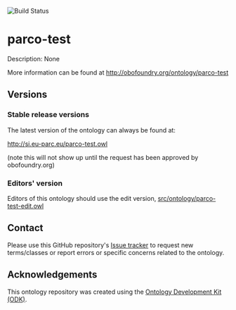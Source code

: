 
![Build Status](https://github.com/eu-parc/parco-test/workflows/CI/badge.svg)
# parco-test

Description: None

More information can be found at http://obofoundry.org/ontology/parco-test

## Versions

### Stable release versions

The latest version of the ontology can always be found at:

http://si.eu-parc.eu/parco-test.owl

(note this will not show up until the request has been approved by obofoundry.org)

### Editors' version

Editors of this ontology should use the edit version, [src/ontology/parco-test-edit.owl](src/ontology/parco-test-edit.owl)

## Contact

Please use this GitHub repository's [Issue tracker](https://github.com/eu-parc/parco-test/issues) to request new terms/classes or report errors or specific concerns related to the ontology.

## Acknowledgements

This ontology repository was created using the [Ontology Development Kit (ODK)](https://github.com/INCATools/ontology-development-kit).